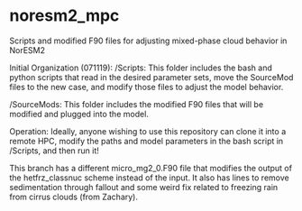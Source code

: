 # noresm2_mpc
Scripts and modified F90 files for adjusting mixed-phase cloud behavior in NorESM2

Initial Organization (071119):
/Scripts:
This folder includes the bash and python scripts that read in the desired parameter sets, move the SourceMod files to the new case, and modify those files to adjust the model behavior.

/SourceMods:
This folder includes the modified F90 files that will be modified and plugged into the model.

Operation:
Ideally, anyone wishing to use this repository can clone it into a remote HPC, modify the paths and model parameters in the bash script in /Scripts, and then run it!

This branch has a different micro_mg2_0.F90 file that modifies the output of the hetfrz_classnuc scheme instead of the input. It also has lines to remove sedimentation through fallout and some weird fix related to freezing rain from cirrus clouds (from Zachary).
